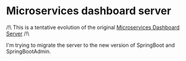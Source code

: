 # Microservices dashboard server

/!\   This is a tentative evolution of the original [Microservices Dashboard Server][micros-dash]   /!\

I'm trying to migrate the server to the new version of SpringBoot and SpringBootAdmin.

<!-- referenced links -->
[micros-dash]:(https://github.com/ordina-jworks/microservices-dashboard-server)
